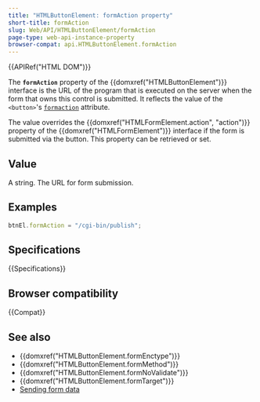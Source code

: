 ```yaml
---
title: "HTMLButtonElement: formAction property"
short-title: formAction
slug: Web/API/HTMLButtonElement/formAction
page-type: web-api-instance-property
browser-compat: api.HTMLButtonElement.formAction
---
```


{{APIRef("HTML DOM")}}

The **`formAction`** property of the {{domxref("HTMLButtonElement")}} interface is the URL of the program that is executed on the server when the form that owns this control is submitted. It reflects the value of the `<button>`'s [`formaction`](/en-US/docs/Web/HTML/Reference/Elements/button#formaction) attribute.

The value overrides the {{domxref("HTMLFormElement.action", "action")}} property of the {{domxref("HTMLFormElement")}} interface if the form is submitted via the button. This property can be retrieved or set.

## Value

A string. The URL for form submission.

## Examples

```js
btnEl.formAction = "/cgi-bin/publish";
```

## Specifications

{{Specifications}}

## Browser compatibility

{{Compat}}

## See also

- {{domxref("HTMLButtonElement.formEnctype")}}
- {{domxref("HTMLButtonElement.formMethod")}}
- {{domxref("HTMLButtonElement.formNoValidate")}}
- {{domxref("HTMLButtonElement.formTarget")}}
- [Sending form data](/en-US/docs/Learn_web_development/Extensions/Forms/Sending_and_retrieving_form_data)
